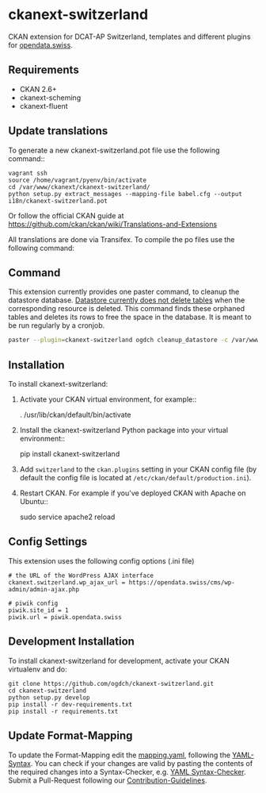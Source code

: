 ckanext-switzerland
===================

CKAN extension for DCAT-AP Switzerland, templates and different plugins for [opendata.swiss](https://opendata.swiss).

## Requirements

- CKAN 2.6+
- ckanext-scheming
- ckanext-fluent

## Update translations

To generate a new ckanext-switzerland.pot file use the following command::

    vagrant ssh
    source /home/vagrant/pyenv/bin/activate
    cd /var/www/ckanext/ckanext-switzerland/
    python setup.py extract_messages --mapping-file babel.cfg --output i18n/ckanext-switzerland.pot

Or follow the official CKAN guide at https://github.com/ckan/ckan/wiki/Translations-and-Extensions

All translations are done via Transifex. To compile the po files use the following command:

## Command

This extension currently provides one paster command, to cleanup the datastore database.
[Datastore currently does not delete tables](https://github.com/ckan/ckan/issues/3422) when the corresponding resource is deleted.
This command finds these orphaned tables and deletes its rows to free the space in the database.
It is meant to be run regularly by a cronjob.

```bash
paster --plugin=ckanext-switzerland ogdch cleanup_datastore -c /var/www/ckan/development.ini
```

## Installation

To install ckanext-switzerland:

1. Activate your CKAN virtual environment, for example::

     . /usr/lib/ckan/default/bin/activate

2. Install the ckanext-switzerland Python package into your virtual environment::

     pip install ckanext-switzerland

3. Add ``switzerland`` to the ``ckan.plugins`` setting in your CKAN
   config file (by default the config file is located at
   ``/etc/ckan/default/production.ini``).

4. Restart CKAN. For example if you've deployed CKAN with Apache on Ubuntu::

     sudo service apache2 reload


## Config Settings

This extension uses the following config options (.ini file)

    # the URL of the WordPress AJAX interface
    ckanext.switzerland.wp_ajax_url = https://opendata.swiss/cms/wp-admin/admin-ajax.php

    # piwik config
    piwik.site_id = 1
    piwik.url = piwik.opendata.swiss


## Development Installation

To install ckanext-switzerland for development, activate your CKAN virtualenv and
do:

    git clone https://github.com/ogdch/ckanext-switzerland.git
    cd ckanext-switzerland
    python setup.py develop
    pip install -r dev-requirements.txt
    pip install -r requirements.txt

## Update Format-Mapping

To update the Format-Mapping edit the [mapping.yaml](/ckanext/switzerland/mapping.yaml), following the [YAML-Syntax](http://docs.ansible.com/ansible/latest/YAMLSyntax.html). You can check if your changes are valid by pasting the contents of the required changes into a Syntax-Checker, e.g. [YAML Syntax-Checker](http://www.yamllint.com/).
Submit a Pull-Request following our [Contribution-Guidelines](CONTRIBUTING.md).
